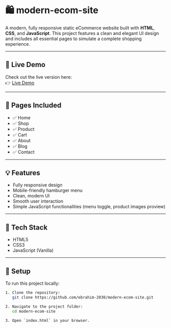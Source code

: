 # 🛍️ modern-ecom-site

A modern, fully responsive static eCommerce website built with **HTML**, **CSS**, and **JavaScript**. This project features a clean and elegant UI design and includes all essential pages to simulate a complete shopping experience.

---

## 🔗 Live Demo

Check out the live version here:  
👉 [Live Demo](https://modern-ecom-site.vercel.app/)


---

## 📄 Pages Included

- ✅ Home
- ✅ Shop
- ✅ Product
- ✅ Cart
- ✅ About
- ✅ Blog
- ✅ Contact

---

## 💡 Features

- Fully responsive design
- Mobile-friendly hamburger menu
- Clean, modern UI
- Smooth user interaction
- Simple JavaScript functionalities (menu toggle, product images proview)

---

## 🚀 Tech Stack

- HTML5
- CSS3
- JavaScript (Vanilla)

---


## 🔧 Setup

To run this project locally:

```bash
1. Clone the repository:
   git clone https://github.com/ebrahim-2030/modern-ecom-site.git

2. Navigate to the project folder:
   cd modern-ecom-site

3. Open `index.html` in your browser.
